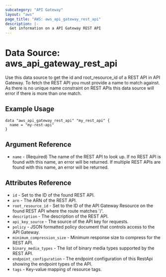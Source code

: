 ```yaml
---
subcategory: "API Gateway"
layout: "aws"
page_title: "AWS: aws_api_gateway_rest_api"
description: |-
  Get information on a API Gateway REST API
---
```


# Data Source: aws_api_gateway_rest_api

Use this data source to get the id and root_resource_id of a REST API in
API Gateway. To fetch the REST API you must provide a name to match against. 
As there is no unique name constraint on REST APIs this data source will 
error if there is more than one match.

## Example Usage

```hcl
data "aws_api_gateway_rest_api" "my_rest_api" {
  name = "my-rest-api"
}
```

## Argument Reference

* `name` - (Required) The name of the REST API to look up. If no REST API is found with this name, an error will be returned. If multiple REST APIs are found with this name, an error will be returned.

## Attributes Reference

* `id` - Set to the ID of the found REST API.
* `arn` - The ARN of the REST API.
* `root_resource_id` - Set to the ID of the API Gateway Resource on the found REST API where the route matches '/'.
* `description` - The description of the REST API.
* `api_key_source` - The source of the API key for requests.
* `policy` - JSON formatted policy document that controls access to the API Gateway.
* `minimum_compression_size` - Minimum response size to compress for the REST API.
* `binary_media_types` - The list of binary media types supported by the REST API.
* `endpoint_configuration` - The endpoint configuration of this RestApi showing the endpoint types of the API.
* `tags` - Key-value mapping of resource tags.
 